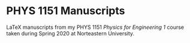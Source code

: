 # PHYS 1151  Manuscripts

LaTeX manuscripts from my PHYS 1151 *Physics for Engineering 1* course taken during Spring 2020 at Norteastern University.

